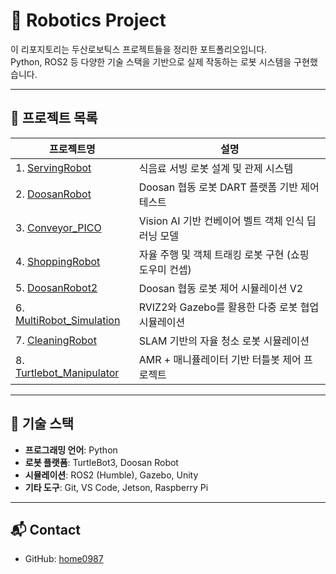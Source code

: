# 🤖 Robotics Project

이 리포지토리는 두산로보틱스 프로젝트들을 정리한 포트폴리오입니다.  
Python, ROS2 등 다양한 기술 스택을 기반으로 실제 작동하는 로봇 시스템을 구현했습니다.

---

## 📁 프로젝트 목록

| 프로젝트명 | 설명 |
|------------|------|
| 1. [ServingRobot](./ServingRobot) | 식음료 서빙 로봇 설계 및 관제 시스템 |
| 2. [DoosanRobot](./DoosanRobot) | Doosan 협동 로봇 DART 플랫폼 기반 제어 테스트 |
| 3. [Conveyor_PICO](./Conveyor_PICO) | Vision AI 기반 컨베이어 벨트 객체 인식 딥러닝 모델 |
| 4. [ShoppingRobot](./ShoppingRobot) | 자율 주행 및 객체 트래킹 로봇 구현 (쇼핑 도우미 컨셉) |
| 5. [DoosanRobot2](./DoosanRobot2) | Doosan 협동 로봇 제어 시뮬레이션 V2 |
| 6. [MultiRobot_Simulation](./MultiRobot_Simulation) | RVIZ2와 Gazebo를 활용한 다중 로봇 협업 시뮬레이션 |
| 7. [CleaningRobot](./CleaningRobot) | SLAM 기반의 자율 청소 로봇 시뮬레이션 |
| 8. [Turtlebot_Manipulator](./Turtlebot_Manipulator) | AMR + 매니퓰레이터 기반 터틀봇 제어 프로젝트 |


---

## 🔧 기술 스택

- **프로그래밍 언어**: Python
- **로봇 플랫폼**: TurtleBot3, Doosan Robot
- **시뮬레이션**: ROS2 (Humble), Gazebo, Unity
- **기타 도구**: Git, VS Code, Jetson, Raspberry Pi

---

## 📬 Contact

- GitHub: [home0987](https://github.com/yjinseo)
